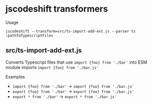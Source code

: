 # jscodeshift transformers

Usage

```
jscodeshift --transform=src/ts-import-add-ext.js --parser ts :pathToTypescriptFiles
```

## src/ts-import-add-ext.js

Converts Typescript files that use `import {foo} from './bar'` into ESM module imports `import {foo} from './bar.js'`

Examples

- `import {foo} from './bar'` -> `import {foo} from './bar.js'`
- `export {foo} from './bar'` -> `export {foo} from './bar.js'`
- `export * from './bar'` -> `export * from './bar.js'`

